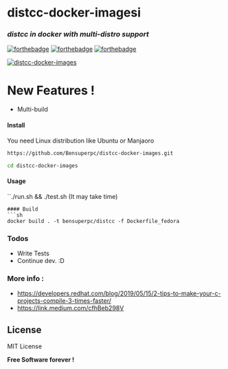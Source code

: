 # distcc-docker-imagesi

### _distcc in docker with multi-distro support_
 [![forthebadge](https://forthebadge.com/images/badges/built-with-love.svg)](https://forthebadge.com) [![forthebadge](https://forthebadge.com/images/badges/powered-by-jeffs-keyboard.svg)](https://forthebadge.com) [![forthebadge](https://forthebadge.com/images/badges/contains-cat-gifs.svg)](https://forthebadge.com)

[![distcc-docker-images](https://github.com/Bensuperpc/distcc-docker-images/actions/workflows/main.yml/badge.svg)](https://github.com/Bensuperpc/distcc-docker-images/actions/workflows/main.yml)

# New Features !

  - Multi-build

#### Install
You need Linux distribution like Ubuntu or Manjaoro

```sh
https://github.com/Bensuperpc/distcc-docker-images.git
```
```sh
cd distcc-docker-images
```
#### Usage

``./run.sh && ./test.sh (It may take time)
```
#### Build
```sh
docker build . -t bensuperpc/distcc -f Dockerfile_fedora
```

### Todos

 - Write Tests
 - Continue dev. :D

### More info : 
- https://developers.redhat.com/blog/2019/05/15/2-tips-to-make-your-c-projects-compile-3-times-faster/
- https://link.medium.com/cfhBeb298V

License
----

MIT License


**Free Software forever !**
   
 
